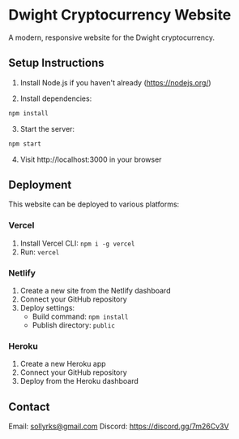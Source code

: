 # Dwight Cryptocurrency Website

A modern, responsive website for the Dwight cryptocurrency.

## Setup Instructions

1. Install Node.js if you haven't already (https://nodejs.org/)

2. Install dependencies:
```bash
npm install
```

3. Start the server:
```bash
npm start
```

4. Visit http://localhost:3000 in your browser

## Deployment

This website can be deployed to various platforms:

### Vercel
1. Install Vercel CLI: `npm i -g vercel`
2. Run: `vercel`

### Netlify
1. Create a new site from the Netlify dashboard
2. Connect your GitHub repository
3. Deploy settings:
   - Build command: `npm install`
   - Publish directory: `public`

### Heroku
1. Create a new Heroku app
2. Connect your GitHub repository
3. Deploy from the Heroku dashboard

## Contact

Email: sollyrks@gmail.com
Discord: https://discord.gg/7m26Cv3V 